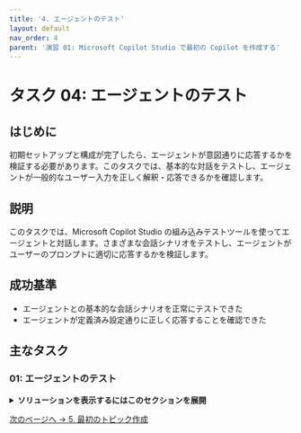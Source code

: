 ```yaml
---
title: '4. エージェントのテスト'
layout: default
nav_order: 4
parent: '演習 01: Microsoft Copilot Studio で最初の Copilot を作成する'
---
```


# タスク 04: エージェントのテスト

## はじめに

初期セットアップと構成が完了したら、エージェントが意図通りに応答するかを検証する必要があります。このタスクでは、基本的な対話をテストし、エージェントが一般的なユーザー入力を正しく解釈・応答できるかを確認します。

## 説明

このタスクでは、Microsoft Copilot Studio の組み込みテストツールを使ってエージェントと対話します。さまざまな会話シナリオをテストし、エージェントがユーザーのプロンプトに適切に応答するかを検証します。

## 成功基準

- エージェントとの基本的な会話シナリオを正常にテストできた
- エージェントが定義済み設定通りに正しく応答することを確認できた

## 主なタスク

### 01: エージェントのテスト

<details markdown="block"> 
  <summary><strong>ソリューションを表示するにはこのセクションを展開</strong></summary> 

1. 自動的に開かれない場合は、作成したエージェントを選択します。

	![7ssbvz2g.jpg](../../media/7ssbvz2g.jpg)

> [!WARNING]
> オプションの事前構築済みエージェントを使う場合:
> 1. 左メニューの **エージェント** を選択
> 1. **Contoso Customer Assistant** を選択

	![u7pa6xhw.jpg](../../media/u7pa6xhw.jpg)

1. 画面右上の **テスト** を選択すると、**エージェントのテスト** ペインにアクセスできます。

	![kxr7ggrb.jpg](../../media/kxr7ggrb.jpg)

> [!NOTE]
> **エージェントのテスト** ペインには、エージェントから既に送信されたメッセージが表示されます。このメッセージは **Conversation Start** トピックから自動的に送信されたものです。

1. **エージェントのテスト** ペイン下部のテキストボックスに `Hello` と入力し、**Enter** を押します。

	![z2vj3ymd.jpg](../../media/z2vj3ymd.jpg)

> [!IMPORTANT]
> テストペイン内のメッセージを選択すると、それが使われた正確なトピックとノードにリダイレクトされます。トピックとノードについては、後ほど説明します！

	![thp48i9t.jpg](../../media/thp48i9t.jpg)

</details>

[次のページへ → 5. 最初のトピック作成](0105.md)